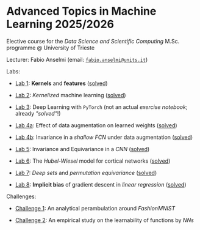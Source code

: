 # Advanced Topics in Machine Learning 2025/2026

Elective course for the *Data Science and Scientific Computing* M.Sc. programme @ University of Trieste

Lecturer: Fabio Anselmi (email: [`fabio.anselmi@units.it`](mailto:fabio.anselmi@units.it))

Labs:

* [Lab 1](./notebooks/AdvML_UniTS_2025_Lab_01_Intro_to_Kernels.ipynb): **Kernels** and **features** ([solved](./solutions/AdvML_UniTS_2025_Lab_01_Intro_to_Kernels_Solved.ipynb))

* [Lab 2](./notebooks/AdvML_UniTS_2025_Lab_02_Kernel_ridge_regression_and_kPCA.ipynb): *Kernelized* machine learning ([solved](./solutions/AdvML_UniTS_2025_Lab_02_Kernel_ridge_regression_and_kPCA_Solved.ipynb))

* [Lab 3](./notebooks/AdvML_UniTS_2025_Lab_03_DL_with_PyTorch/AdvML_UniTS_2025_Lab_03_DL_with_PyTorch_02_nnets.ipynb): Deep Learning with `PyTorch` (not an actual *exercise notebook*; already *"solved"*!)

* [Lab 4a](./notebooks/AdvML_UniTS_2025_Lab_04_FCN_Augmentation.ipynb): Effect of data augmentation on learned weights ([solved](./solutions/AdvML_UniTS_2025_Lab_04_FCN_Augmentation_Solved.ipynb))

* [Lab 4b](./notebooks/AdvML_UniTS_2025_Lab_04bis_FCN_Invariance.ipynb): Invariance in a *shallow FCN* under data augmentation ([solved](./solutions/AdvML_UniTS_2025_Lab_04bis_FCN_Invariance_Solved.ipynb))

* [Lab 5](./notebooks/AdvML_UniTS_2025_Lab_05_CNN_Invariance_Equivariance.ipynb): Invariance and Equivariance in a *CNN* ([solved](./solutions/AdvML_UniTS_2025_Lab_05_CNN_Invariance_Equivariance_Solved.ipynb))

* [Lab 6](./notebooks/AdvML_UniTS_2025_Lab_06_Cortex_Hubel_Wiesel.ipynb): The *Hubel-Wiesel* model for cortical networks ([solved](./solutions/AdvML_UniTS_2025_Lab_06_Cortex_Hubel_Wiesel_Solved.ipynb))

* [Lab 7](./notebooks/AdvML_UniTS_2025_Lab_07_Permutation_Equivariance.ipynb): *Deep sets* and *permutation equivariance* ([solved](./solutions/AdvML_UniTS_2025_Lab_07_Permutation_Equivariance_Solved.ipynb))

* [Lab 8](./notebooks/AdvML_UniTS_2025_Lab_08_Implicit_Bias.ipynb): **Implicit bias** of gradient descent in *linear regression* ([solved](./solutions/AdvML_UniTS_2025_Lab_08_Implicit_Bias_Solved.ipynb))

Challenges:

* [Challenge 1](./notebooks/AdvML_Challenge_2023_1_old.ipynb): An analytical perambulation around *FashionMNIST*

* [Challenge 2](./AdvML_Challenge_2024_2_old.md): An empirical study on the learnability of functions by *NNs*
